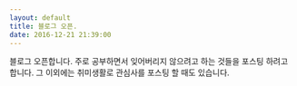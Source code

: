 ```yaml
---
layout: default
title: 블로그 오픈.
date: 2016-12-21 21:39:00
---
```

 블로그 오픈합니다.
 주로 공부하면서 잊어버리지 않으려고 하는 것들을 포스팅 하려고 합니다.
 그 이외에는 취미생활로 관심사를 포스팅 할 때도 있습니다.
